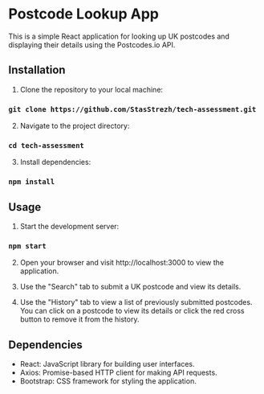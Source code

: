 # Postcode Lookup App

This is a simple React application for looking up UK postcodes and displaying their details using the Postcodes.io API.

## Installation

1. Clone the repository to your local machine:

### `git clone https://github.com/StasStrezh/tech-assessment.git`

2. Navigate to the project directory:

### `cd tech-assessment`

3. Install dependencies:

### `npm install`

## Usage

1. Start the development server:

### `npm start`

2. Open your browser and visit http://localhost:3000 to view the application.

3. Use the "Search" tab to submit a UK postcode and view its details.

4. Use the "History" tab to view a list of previously submitted postcodes. You can click on a postcode to view its details or click the red cross button to remove it from the history.

## Dependencies

* React: JavaScript library for building user interfaces.
* Axios: Promise-based HTTP client for making API requests.
* Bootstrap: CSS framework for styling the application.